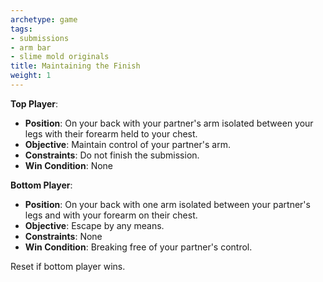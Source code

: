 ```yaml
---
archetype: game
tags:
- submissions
- arm bar
- slime mold originals
title: Maintaining the Finish
weight: 1
---
```


**Top Player**:
  * **Position**: On your back with your partner's arm isolated between your legs with their forearm held to your chest.
  * **Objective**: Maintain control of your partner's arm.
  * **Constraints**: Do not finish the submission.
  * **Win Condition**: None

**Bottom Player**:
  * **Position**: On your back with one arm isolated between your partner's legs and with your forearm on their chest.
  * **Objective**: Escape by any means.
  * **Constraints**: None
  * **Win Condition**: Breaking free of your partner's control.

  Reset if bottom player wins.
